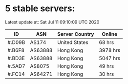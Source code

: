 # 5 stable servers:

Latest update at: Sat Jul 11 09:10:09 UTC 2020

| ID | ASN | Server Country | Online |
| -- | --- | -------------- | ------ |
| #.D09B | AS174 | United States | 68 hrs |
| #.B6F8 | AS63888 | Hong Kong | 3978 hrs |
| #.BD3E | AS63888 | Hong Kong | 5047 hrs |
| #.5AD7 | AS8075 | Hong Kong | 49 hrs |
| #.FC14 | AS64271 | Hong Kong | 30 hrs |

